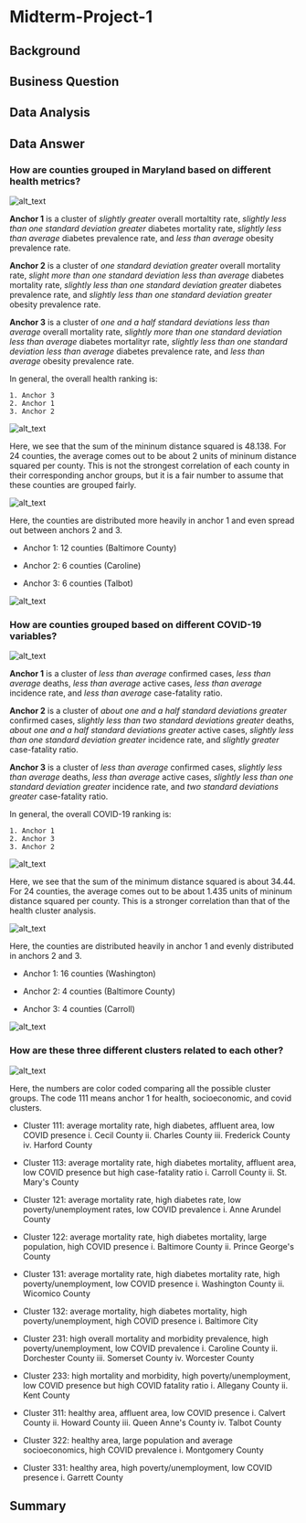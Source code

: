 # Midterm-Project-1

## Background

## Business Question

## Data Analysis

## Data Answer

### How are counties grouped in Maryland based on different health metrics?

![alt_text](https://github.com/schoi74/Midterm-Project-1/blob/main/health_cluster.png)

__Anchor 1__ is a cluster of _slightly greater_ overall mortaltity rate, _slightly less than one standard deviation greater_ diabetes mortality rate, _slightly less than average_ diabetes prevalence rate, and _less than average_ obesity prevalence rate.

__Anchor 2__ is a cluster of _one standard deviation greater_ overall mortality rate, _slight more than one standard deviation less than average_ diabetes mortality rate, _slightly less than one standard deviation greater_ diabetes prevalence rate, and _slightly less than one standard deviation greater_ obesity prevalence rate.

__Anchor 3__ is a cluster of _one and a half standard deviations less than average_ overall mortality rate, _slightly more than one standard deviation less than average_ diabetes mortalityr rate,  _slightly less than  one standard deviation less than average_ diabetes prevalence rate, and _less than average_ obesity prevalence rate.

In general, the overall health ranking is:

    1. Anchor 3
    2. Anchor 1
    3. Anchor 2
    
![alt_text](https://github.com/schoi74/Midterm-Project-1/blob/main/health_min_dist2.png)

Here, we see that the sum of the mininum distance squared is 48.138. For 24 counties, the average comes out to be about 2 units of mininum distance squared per county. This is not the strongest correlation of each county in their corresponding anchor groups, but it is a fair number to assume that these counties are grouped fairly.

![alt_text](https://github.com/schoi74/Midterm-Project-1/blob/main/health_cluster_count.png)

Here, the counties are distributed more heavily in anchor 1 and even spread out between anchors 2 and 3.

- Anchor 1: 12 counties (Baltimore County)

- Anchor 2: 6 counties (Caroline)

- Anchor 3: 6 counties (Talbot)

![alt_text](https://github.com/schoi74/Midterm-Project-1/blob/main/health_list_counties.png)

### How are counties grouped based on different COVID-19 variables?

![alt_text](https://github.com/schoi74/Midterm-Project-1/blob/main/covid_cluster.png)

__Anchor 1__ is a cluster of _less than average_ confirmed cases, _less than average_ deaths, _less than average_ active cases, _less than average_ incidence rate, and _less than average_ case-fatality ratio.

__Anchor 2__ is a cluster of _about one and a half standard deviations greater_ confirmed cases, _slightly less than two standard deviations greater_ deaths, _about one and a half standard deviations greater_  active cases, _slightly less than one standard deviation greater_ incidence rate, and _slightly greater_ case-fatality ratio.

__Anchor 3__ is a cluster of _less than average_ confirmed cases, _slightly less than average_ deaths, _less than average_ active cases, _slightly less than one standard deviation greater_ incidence rate, and _two standard deviations greater_ case-fatality ratio.

In general, the overall COVID-19 ranking is:

    1. Anchor 1
    2. Anchor 3
    3. Anchor 2
    
![alt_text](https://github.com/schoi74/Midterm-Project-1/blob/main/covid_min_dist2.png)

Here, we see that the sum of the minimum distance squared is about 34.44. For 24 counties, the average comes out to be about 1.435 units of mininum distance squared per county. This is a stronger correlation than that of the health cluster analysis.

![alt_text](https://github.com/schoi74/Midterm-Project-1/blob/main/covid_cluster_count.png)

Here, the counties are distributed heavily in anchor 1 and evenly distributed in anchors 2 and 3.

- Anchor 1: 16 counties (Washington)

- Anchor 2: 4 counties (Baltimore County)

- Anchor 3: 4 counties (Carroll)

![alt_text](https://github.com/schoi74/Midterm-Project-1/blob/main/covid_list_counties.png)

### How are these three different clusters related to each other?

![alt_text](https://github.com/schoi74/Midterm-Project-1/blob/main/master_cluster.png)

Here, the numbers are color coded comparing all the possible cluster groups. The code 111 means anchor 1 for health, socioeconomic, and covid clusters.

- Cluster 111: average mortality rate, high diabetes, affluent area, low COVID presence
        i. Cecil County
        ii. Charles County
        iii. Frederick County
        iv. Harford County
        
- Cluster 113: average mortality rate, high diabetes mortality, affluent area, low COVID presence but high case-fatality ratio
        i. Carroll County
        ii. St. Mary's County
        
- Cluster 121: average mortality rate, high diabetes rate, low poverty/unemployment rates, low COVID prevalence
        i. Anne Arundel County
        
- Cluster 122: average mortality rate, high diabetes mortality, large population, high COVID presence
        i. Baltimore County
        ii. Prince George's County
        
- Cluster 131: average mortality rate, high diabetes mortality rate, high poverty/unemployment, low COVID presence
        i.  Washington County
        ii. Wicomico  County
        
- Cluster 132: average mortality, high diabetes mortality, high poverty/unemployment, high COVID presence
        i. Baltimore City
        
- Cluster 231: high overall mortality and morbidity prevalence, high poverty/unemployment, low COVID prevalence
        i. Caroline County
        ii. Dorchester County
        iii. Somerset County
        iv. Worcester County
        
- Cluster 233: high mortality and morbidity, high poverty/unemployment, low COVID presence but high COVID fatality ratio
        i. Allegany County
        ii. Kent County

- Cluster 311: healthy area, affluent area, low COVID presence
        i. Calvert  County
        ii. Howard County
        iii. Queen Anne's County
        iv. Talbot County
        
- Cluster 322: healthy area, large population and average socioeconomics, high COVID prevalence
        i. Montgomery County
        
- Cluster 331: healthy area, high poverty/unemployment, low COVID presence
        i. Garrett County
    
## Summary

